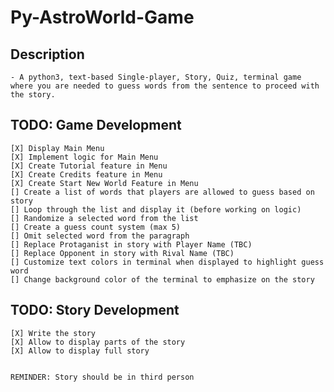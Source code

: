 # Py-AstroWorld-Game
## Description
    - A python3, text-based Single-player, Story, Quiz, terminal game where you are needed to guess words from the sentence to proceed with the story. 

## TODO: Game Development
    [X] Display Main Menu
    [X] Implement logic for Main Menu
    [X] Create Tutorial feature in Menu
    [X] Create Credits feature in Menu
    [X] Create Start New World Feature in Menu
    [] Create a list of words that players are allowed to guess based on story
    [] Loop through the list and display it (before working on logic)
    [] Randomize a selected word from the list
    [] Create a guess count system (max 5)
    [] Omit selected word from the paragraph
    [] Replace Protaganist in story with Player Name (TBC)
    [] Replace Opponent in story with Rival Name (TBC)
    [] Customize text colors in terminal when displayed to highlight guess word
    [] Change background color of the terminal to emphasize on the story

## TODO: Story Development
    [X] Write the story
    [X] Allow to display parts of the story
    [X] Allow to display full story


    REMINDER: Story should be in third person